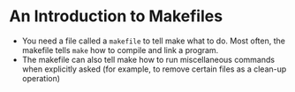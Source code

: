 # An Introduction to Makefiles
* You need a file called a `makefile` to tell make what to do. Most often, the makefile tells `make` how to compile and link a program.
* The makefile can also tell make how to run miscellaneous commands when explicitly asked (for example, to remove certain files as a clean-up operation)
